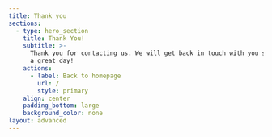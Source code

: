 ```yaml
---
title: Thank you
sections:
  - type: hero_section
    title: Thank You!
    subtitle: >-
      Thank you for contacting us. We will get back in touch with you soon. Have
      a great day!
    actions:
      - label: Back to homepage
        url: /
        style: primary
    align: center
    padding_bottom: large
    background_color: none
layout: advanced
---
```

